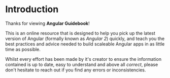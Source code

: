 # Introduction

Thanks for viewing **Angular Guidebook**!

This is an online resource that is designed to help you pick up the latest
version of Angular (formally known as _Angular 2_) quickly, and teach you
the best practices and advice needed to build scaleable Angular apps in as
little time as possible.

Whilst every effort has been made by it's creator to ensure the information
contained is up to date, easy to understand and above all _correct_, please
don't hesitate to reach out if you find any errors or inconsistencies.
